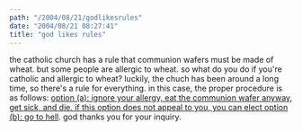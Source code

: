 ```yaml
---
path: "/2004/08/21/godlikesrules" 
date: "2004/08/21 08:27:41" 
title: "god likes rules" 
---
```

the catholic church has a rule that communion wafers must be made of wheat. but some people are allergic to wheat. so what do you do if you're catholic and allergic to wheat? luckily, the chuch has been around a long time, so there's a rule for everything. in this case, the proper procedure is as follows: <a href="http://story.news.yahoo.com/news?tmpl=story&amp;cid=519&amp;e=12&amp;u=/ap/communion_denied">option (a): ignore your allergy, eat the communion wafer anyway, get sick, and die. if this option does not appeal to you, you can elect option (b): go to hell</a>. god thanks you for your inquiry.
